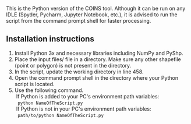 This is the Python version of the COINS tool. Although it can be run on any IDLE (Spyder, Pycharm, Jupyter Notebook, etc.), it is advised to run the script from the command prompt shell for faster processing.<br/>

## Installation instructions
1. Install Python 3x and necessary libraries including NumPy and PyShp.<br/>
2. Place the input files/ file in a directory. Make sure any other shapefile (point or polygon) is not present in the directory.<br/>
3. In the script, update the working directory in line 458.<br/>
4. Open the command prompt shell in the directory where your Python script is located.<br/>
5. Use the following command.<br/>
&nbsp;If Python is added to your PC's environment path variables:<br/>
&nbsp;&nbsp;`python NameOfTheScript.py`<br/>
&nbsp;If Python is not in your PC's environment path variables:<br/>
&nbsp;&nbsp;`path/to/python NameOfTheScript.py`<br/>
